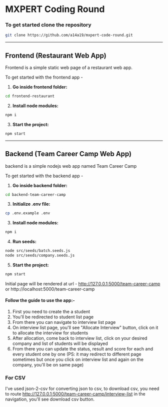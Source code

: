 # MXPERT Coding Round

### To get started clone the repository

```bash
git clone https://github.com/a14a19/mxpert-code-round.git
```

<hr />

## Frontend (Restaurant Web App)

Frontend is a simple static web page of a restaurant web app. 

To get started with the frontend app - 

1. **Go inside frontend folder:**

```bash
cd frontend-restaurant
```

2. **Install node modules:**

```bash
npm i
```

3. **Start the project:**

```bash
npm start
```

<hr />

## Backend (Team Career Camp Web App)

backend is a simple nodejs web app named Team Career Camp 

To get started with the backend app - 

1. **Go inside backend folder:**

```bash
cd backend-team-career-camp
```

3. **Initialize .env file:**

```bash
cp .env.example .env
```

3. **Install node modules:**

```bash
npm i
```

4. **Run seeds:**

```bash
node src/seeds/batch.seeds.js
node src/seeds/company.seeds.js
```

5. **Start the project:**

```bash
npm start
```

Initial page will be rendered at url - http://127.0.0.1:5000/team-career-camp or http://localhost:5000/team-career-camp

#### Follow the guide to use the app:-

1. First you need to create the a student
2. You'll be redirected to student list page
3. From there you can navigate to interview list page
4. On interview list page, you'll see "Allocate Interview" button, click on it to allocate the interview for students
5. After allocation, come back to interview list, click on your desired company and list of students will be displayed
6. From there you can update the status, result and score for each and every student one by one (PS: it may redirect to different page sometimes but once you click on interview list and again on the company, you'll be on same page)

### For CSV

I've used json-2-csv for converting json to csv, to download csv, you need to route http://127.0.0.1:5000/team-career-camp/interview-list in the navigation, you'll see download csv button.
